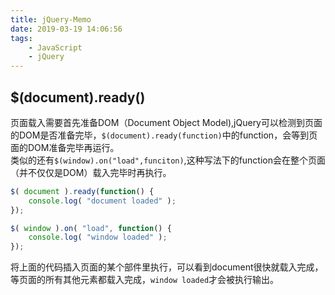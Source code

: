 ```yaml
---
title: jQuery-Memo
date: 2019-03-19 14:06:56
tags:
    - JavaScript
    - jQuery
---
```


## $(document).ready()

页面载入需要首先准备DOM（Document Object Model),jQuery可以检测到页面的DOM是否准备完毕，`$(document).ready(function)`中的function，会等到页面的DOM准备完毕再运行。  
类似的还有`$(window).on("load",funciton)`,这种写法下的function会在整个页面（并不仅仅是DOM）载入完毕时再执行。

```JavaScript
$( document ).ready(function() {
    console.log( "document loaded" );
});

$( window ).on( "load", function() {
    console.log( "window loaded" );
});
```
将上面的代码插入页面的某个部件里执行，可以看到document很快就载入完成，等页面的所有其他元素都载入完成，`window loaded`才会被执行输出。

